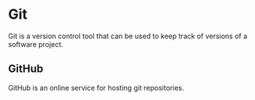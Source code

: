 # Git
Git is a version control tool that can be used to keep track of versions of a software project.
## GitHub
GitHub is an online service for hosting git repositories.
